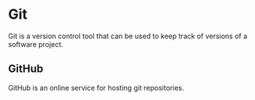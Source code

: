 # Git
Git is a version control tool that can be used to keep track of versions of a software project.
## GitHub
GitHub is an online service for hosting git repositories.
